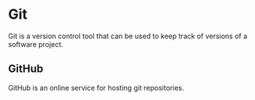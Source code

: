 # Git
Git is a version control tool that can be used to keep track of versions of a software project.
## GitHub
GitHub is an online service for hosting git repositories.
